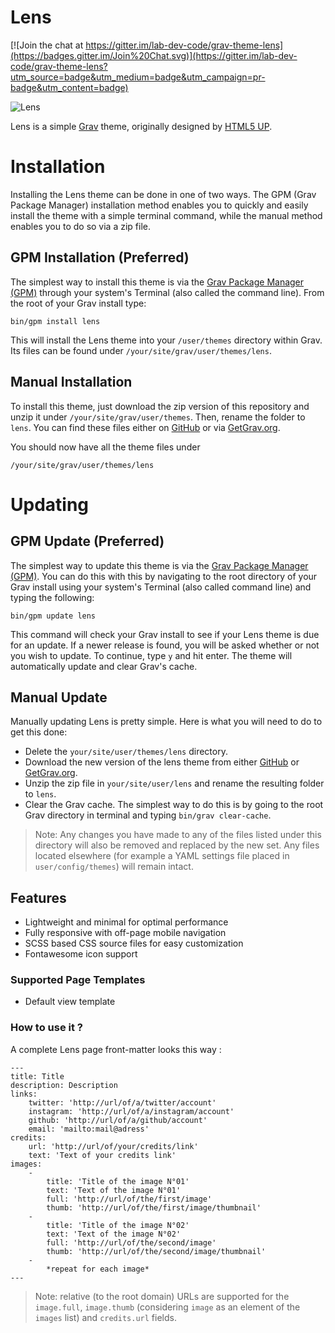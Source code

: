 # Lens

[![Join the chat at https://gitter.im/lab-dev-code/grav-theme-lens](https://badges.gitter.im/Join%20Chat.svg)](https://gitter.im/lab-dev-code/grav-theme-lens?utm_source=badge&utm_medium=badge&utm_campaign=pr-badge&utm_content=badge)

![Lens](screenshot.jpg)

Lens is a simple [Grav](grav) theme, originally designed by [HTML5 UP][html5-up].

# Installation

Installing the Lens theme can be done in one of two ways. The GPM (Grav Package Manager) installation method enables you to quickly and easily install the theme with a simple terminal command, while the manual method enables you to do so via a zip file.

## GPM Installation (Preferred)

The simplest way to install this theme is via the [Grav Package Manager (GPM)][grav-gpm] through your system's Terminal (also called the command line).  From the root of your Grav install type:

    bin/gpm install lens

This will install the Lens theme into your `/user/themes` directory within Grav. Its files can be found under `/your/site/grav/user/themes/lens`.

## Manual Installation

To install this theme, just download the zip version of this repository and unzip it under `/your/site/grav/user/themes`. Then, rename the folder to `lens`. You can find these files either on [GitHub][homepage] or via [GetGrav.org][grav-themes].

You should now have all the theme files under

    /your/site/grav/user/themes/lens

# Updating

## GPM Update (Preferred)

The simplest way to update this theme is via the [Grav Package Manager (GPM)][grav-gpm]. You can do this with this by navigating to the root directory of your Grav install using your system's Terminal (also called command line) and typing the following:

    bin/gpm update lens

This command will check your Grav install to see if your Lens theme is due for an update. If a newer release is found, you will be asked whether or not you wish to update. To continue, type `y` and hit enter. The theme will automatically update and clear Grav's cache.

## Manual Update

Manually updating Lens is pretty simple. Here is what you will need to do to get this done:

* Delete the `your/site/user/themes/lens` directory.
* Download the new version of the lens theme from either [GitHub][homepage] or [GetGrav.org][grav-themes].
* Unzip the zip file in `your/site/user/lens` and rename the resulting folder to `lens`.
* Clear the Grav cache. The simplest way to do this is by going to the root Grav directory in terminal and typing `bin/grav clear-cache`.

> Note: Any changes you have made to any of the files listed under this directory will also be removed and replaced by the new set. Any files located elsewhere (for example a YAML settings file placed in `user/config/themes`) will remain intact.

## Features

* Lightweight and minimal for optimal performance
* Fully responsive with off-page mobile navigation
* SCSS based CSS source files for easy customization
* Fontawesome icon support

### Supported Page Templates

* Default view template

### How to use it ?

A complete Lens page front-matter looks this way :

    ---
    title: Title
    description: Description
    links:
        twitter: 'http://url/of/a/twitter/account'
        instagram: 'http://url/of/a/instagram/account'
        github: 'http://url/of/a/github/account'
        email: 'mailto:mail@adress'
    credits:
        url: 'http://url/of/your/credits/link'
        text: 'Text of your credits link'
    images:
        -
            title: 'Title of the image N°01'
            text: 'Text of the image N°01'
            full: 'http://url/of/the/first/image'
            thumb: 'http://url/of/the/first/image/thumbnail'
        -
            title: 'Title of the image N°02'
            text: 'Text of the image N°02'
            full: 'http://url/of/the/second/image'
            thumb: 'http://url/of/the/second/image/thumbnail'
        -
            *repeat for each image*
    ---

> Note: relative (to the root domain) URLs are supported for the `image.full`, `image.thumb` (considering `image` as an element of the `images` list) and `credits.url` fields.

[grav]: http://github.com/getgrav/grav
[grav-gpm]: http://learn.getgrav.org/advanced/grav-gpm
[grav-themes]: http://getgrav.org/downloads/themes
[homepage]: https://github.com/lab-dev-code/grav-theme-lens
[html5-up]: http://html5up.net/

